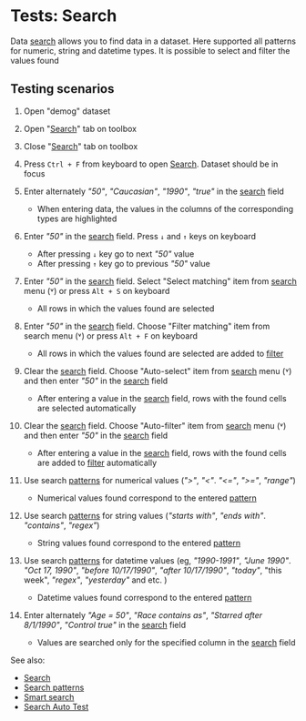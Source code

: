 <!-- TITLE: Tests: Search -->
<!-- SUBTITLE: -->

# Tests: Search

Data [search](data-search.md) allows you to find data in a dataset. 
Here supported all patterns for numeric, string and datetime types. It is possible to select and filter the values found


## Testing scenarios


1. Open "demog" dataset
  
1. Open "[Search](data-search.md)" tab on toolbox 

1. Close "[Search](data-search.md)" tab on toolbox 

1. Press ```Ctrl + F``` from keyboard to open [Search](data-search.md).
Dataset should be in focus
   
1. Enter alternately *"50"*, *"Caucasian"*, *"1990"*, *"true"* in the [search](data-search.md) field
   * When entering data, the values ​​in the columns of the corresponding types are highlighted

1. Enter *"50"* in the [search](data-search.md) field. Press ```↓``` and ```↑``` keys on keyboard
   * After pressing ```↓``` key go to next *"50"* value 
   * After pressing ```↑``` key go to previous *"50"* value 
   
1. Enter *"50"* in the [search](data-search.md) field. Select "Select matching" item from 
   [search](data-search.md) menu (˅) or press ```Alt + S``` on keyboard
   * All rows in which the values found are selected

1. Enter *"50"* in the [search](data-search.md) field. Choose "Filter matching" item from search 
   menu (˅) or press ```Alt + F``` on keyboard
   * All rows in which the values found are selected are added to [filter](../viewers/filters.md)

1. Clear the [search](../features/data-search) field. Choose "Auto-select" item from [search](data-search.md) 
   menu (˅) and then enter *"50"* in the [search](data-search.md) field
   * After entering a value in the [search](data-search.md) field, rows with the found cells are selected automatically

1. Clear the [search](data-search.md) field. Choose "Auto-filter" item from 
   [search](data-search.md) menu (˅) and then enter *"50"* in the [search](data-search.md) field
   * After entering a value in the [search](data-search.md) field, rows with the found cells are added to 
     [filter](../viewers/filters.md) automatically

1. Use search [patterns](data-search-patterns.md)  for numerical values (*">"*, *"<"*. *"<="*, *">="*, *"range"*)
   * Numerical values ​​found correspond to the entered [pattern](data-search-patterns.md)
   
1. Use search [patterns](data-search-patterns.md)  for string values (*"starts with"*, *"ends with"*. *"contains"*, *"regex"*)
   * String values ​​found correspond to the entered [pattern](data-search-patterns.md)
   
1. Use search [patterns](../features/data-search-patterns)  for datetime values (eg, *"1990-1991"*, 
   *"June 1990"*. *"Oct 17, 1990"*, *"before 10/17/1990"*, *"after 10/17/1990"*, *"today"*, "this week", *"regex"*, 
   *"yesterday"* and etc. )
    * Datetime values ​​found correspond to the entered [pattern](data-search-patterns.md)

1.  Enter alternately *"Age = 50"*, *"Race contains as"*, *"Starred after 8/1/1990"*, *"Control true"* in the [search](data-search.md) field
    * Values ​​are searched only for the specified column in the [search](data-search.md) field

See also:
  * [Search](data-search.md)
  * [Search patterns](data-search-patterns.md)
  * [Smart search](../overview/smart-search.md)
  * [Search Auto Test](../selenium/data-search-test.side)
